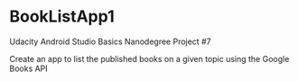 # BookListApp1
Udacity Android Studio Basics Nanodegree Project #7

Create an app to list the published books on a given topic using the Google Books API
